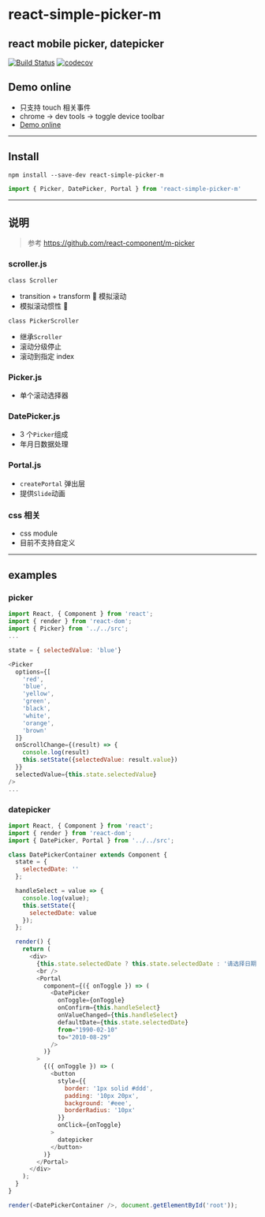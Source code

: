 # react-simple-picker-m

## react mobile picker, datepicker

[![Build Status](https://travis-ci.org/hanpei/react-simple-picker-m.svg?branch=master)](https://travis-ci.org/hanpei/react-simple-picker-m)
[![codecov](https://codecov.io/gh/hanpei/react-simple-picker-m/branch/master/graph/badge.svg)](https://codecov.io/gh/hanpei/react-simple-picker-m)

## Demo online

- 只支持 touch 相关事件
- chrome -> dev tools -> toggle device toolbar
- [Demo online](https://hanpei.github.io/react-simple-picker-m/)

---

## Install

```
npm install --save-dev react-simple-picker-m
```

``` js
import { Picker, DatePicker, Portal } from 'react-simple-picker-m'
```

---

## 说明

> 参考 https://github.com/react-component/m-picker

### scroller.js

`class Scroller`

- transition + transform  模拟滚动
- 模拟滚动惯性 

`class PickerScroller`

- 继承`Scroller`
- 滚动分级停止
- 滚动到指定 index

### Picker.js

- 单个滚动选择器

### DatePicker.js

- 3 个`Picker`组成
- 年月日数据处理

### Portal.js

- `createPortal` 弹出层
- 提供`Slide`动画

### css 相关

- css module
- 目前不支持自定义

---

## examples

### picker
```js
import React, { Component } from 'react';
import { render } from 'react-dom';
import { Picker} from '../../src';
...

state = { selectedValue: 'blue'}

<Picker
  options={[
    'red',
    'blue',
    'yellow',
    'green',
    'black',
    'white',
    'orange',
    'brown'
  ]}
  onScrollChange={(result) => {
    console.log(result)
    this.setState({selectedValue: result.value})
  }}
  selectedValue={this.state.selectedValue}
/>
...

```

### datepicker

```javascript
import React, { Component } from 'react';
import { render } from 'react-dom';
import { DatePicker, Portal } from '../../src';

class DatePickerContainer extends Component {
  state = {
    selectedDate: ''
  };

  handleSelect = value => {
    console.log(value);
    this.setState({
      selectedDate: value
    });
  };

  render() {
    return (
      <div>
        {this.state.selectedDate ? this.state.selectedDate : '请选择日期'}
        <br />
        <Portal
          component={({ onToggle }) => (
            <DatePicker
              onToggle={onToggle}
              onConfirm={this.handleSelect}
              onValueChanged={this.handleSelect}
              defaultDate={this.state.selectedDate}
              from="1990-02-10"
              to="2010-08-29"
            />
          )}
        >
          {({ onToggle }) => (
            <button
              style={{
                border: '1px solid #ddd',
                padding: '10px 20px',
                background: '#eee',
                borderRadius: '10px'
              }}
              onClick={onToggle}
            >
              datepicker
            </button>
          )}
        </Portal>
      </div>
    );
  }
}

render(<DatePickerContainer />, document.getElementById('root'));
```
